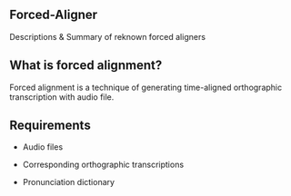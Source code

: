 ## Forced-Aligner
Descriptions &amp; Summary of reknown forced aligners


## What is forced alignment?
Forced alignment is a technique of generating time-aligned orthographic transcription with audio file. 


## Requirements
* Audio files

* Corresponding orthographic transcriptions

* Pronunciation dictionary
